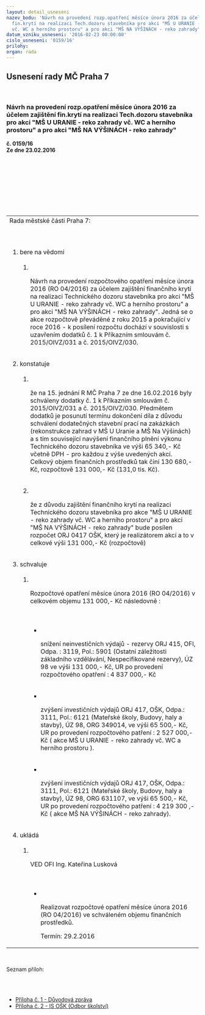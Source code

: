 ```yaml
---
layout: detail_usneseni
nazev_bodu: 'Návrh na provedení rozp.opatření měsíce února 2016 za účelem zajištění
  fin.krytí na realizaci Tech.dozoru stavebníka pro akci "MŠ U URANIE - reko zahrady
  vč. WC a herního prostoru" a pro akci "MŠ NA VÝŠINÁCH - reko zahrady" '
datum_vzniku_usneseni: '2016-02-23 00:00:00'
cislo_usneseni: '0159/16'
prilohy: 
organ: rada
---
```

<div id="ucUsn_pList" class="usn">
	<span><h2>Usnesení rady MČ Praha 7 </h2>
<br></span><div class="standBody">
<span><h3>Návrh na provedení rozp.opatření měsíce února 2016 za účelem zajištění fin.krytí na realizaci Tech.dozoru stavebníka pro akci "MŠ U URANIE - reko zahrady vč. WC a herního prostoru" a pro akci "MŠ NA VÝŠINÁCH - reko zahrady" </h3></span><div class="center">
		<strong>č. 0159/16</strong><br>
	</div>
<div class="center">
		<strong>Ze dne 23.02.2016</strong><br><br>
	</div>
<p><br></p>
<table class="documentProperties tableView">
<br><tbody>
<br><tr>
<br><td>Rada městské části Praha 7:</td>
</tr>
<br><tr>
<br><td>
<br><ol class="urzList_view">
<br><li class="urzClass1">bere na vědomí <br><ol class="urzOlClass">
<br><li class="urzClass2">
<br><p>Návrh na provedení rozpočtového opatření měsíce února 2016 (RO 04/2016) za účelem zajištění finančního krytí na realizaci Technického dozoru stavebníka pro akci "MŠ U URANIE - reko zahrady vč. WC a herního prostoru" a pro akci "MŠ NA VÝŠINÁCH - reko zahrady". Jedná se o akce rozpočtově převáděné z roku 2015 a pokračující v roce 2016 - k posílení rozpočtu dochází v souvislosti s uzavřením dodatků č. 1 k Příkazním smlouvám č. 2015/OIVZ/031 a č. 2015/OIVZ/030.</p>
</li>
</ol>
<br>
</li>
<li class="urzClass1">konstatuje <br><ol class="urzOlClass">
<br><li class="urzClass2">
<br><p>že na 15. jednání R MČ Praha 7 ze dne 16.02.2016 byly schváleny dodatky č. 1 k Příkazním smlouvám č. 2015/OIVZ/031 a č. 2015/OIVZ/030. Předmětem dodatků je posunutí termínu dokončení díla z důvodu schválení dodatečných stavební prací na zakázkách (rekonstrukce zahrad v MŠ U Uranie a MŠ Na Výšinách) a s tím související navýšení finančního plnění výkonu Technického dozoru stavebníka ve výši 65 340,- Kč včetně DPH - pro každou z výše uvedených akcí. Celkový objem finančních prostředků tak činí 130 680,- Kč, rozpočtově 131 000,- Kč (131,0 tis. Kč).</p>
<br>
</li>
<li class="urzClass2">
<br><p>že z důvodu zajištění finančního krytí na realizaci Technického dozoru stavebníka pro akce "MŠ U URANIE - reko zahrady vč. WC a herního prostoru" a pro akci "MŠ NA VÝŠINÁCH - reko zahrady" bude posílen rozpočet ORJ 0417 OŠK, který je realizátorem akcí a to v celkové výši 131 000,- Kč (rozpočtově)</p>
</li>
</ol>
<br>
</li>
<li class="urzClass1">schvaluje <br><ol class="urzOlClass">
<br><li class="urzClass2">
<br><p>Rozpočtové opatření měsíce února 2016 (RO 04/2016) v celkovém objemu 131 000,- Kč následovně :</p>
<br><ul class="urzUlClass">
<br><li class="urzClass3">
<br><p>snížení neinvestičních výdajů - rezervy ORJ 415, OFI, Odpa. : 3119, Pol.: 5901 (Ostatní záležitosti základního vzdělávání, Nespecifikované rezervy), ÚZ 98 ve výši 131 000,- Kč, UR po provedení rozpočtového opatření : 4 837 000,- Kč</p>
<br>
</li>
<li class="urzClass3">
<br><p>zvýšení investičních výdajů ORJ 417, OŠK, Odpa.: 3111, Pol.: 6121 (Mateřské školy, Budovy, haly a stavby), ÚZ 98, ORG 349014, ve výši 65 500,- Kč, UR po provedení rozpočtového patření : 2 527 000,- Kč ( akce MŠ U URANIE - reko zahrady vč. WC a herního prostoru ).</p>
<br>
</li>
<li class="urzClass3">
<br><p>zvýšení investičních výdajů ORJ 417, OŠK, Odpa.: 3111, Pol.: 6121 (Mateřské školy, Budovy, haly a stavby), ÚZ 98, ORG 631107, ve výši 65 500,- Kč, UR po provedení rozpočtového patření : 4 219 300 ,- Kč ( akce MŠ NA VÝŠINÁCH - reko zahrady).</p>
</li>
</ul>
</li>
</ol>
<br>
</li>
<li class="urzClass1">ukládá <br><ol class="urzOlClass">
<br><li class="urzClass2">
<br><p>VED OFI Ing. Kateřina Lusková</p>
<br><ul class="urzUlClass">
<br><li class="urzClass3">
<br><p>Realizovat rozpočtové opatření měsíce února 2016 (RO 04/2016) ve schváleném objemu finančních prostředků.</p>Termín: 29.2.2016</li>
</ul>
</li>
</ol>
</li>
</ol>
</td>
</tr>
</tbody>
</table>
<br><p>Seznam příloh:</p>
<br><ul>
<br><li>
<a href="/zdroj.aspx?typ=4&amp;Id=70854&amp;sh=-250017995" target="_blank" title="Odkaz na soubor - 13 kB - nové okno">Příloha č. 1 - Důvodová zpráva</a><br>
</li>
<li><a href="/zdroj.aspx?typ=4&amp;Id=70855&amp;sh=-249914475" target="_blank" title="Odkaz na soubor - 1,6 MB - nové okno">Příloha č. 2 - IS OŠK (Odbor školství) </a></li>
</ul>
</div>
</div>